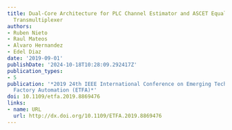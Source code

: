 ```yaml
---
title: Dual-Core Architecture for PLC Channel Estimator and ASCET Equalizer in a FBMC
  Transmultiplexer
authors:
- Ruben Nieto
- Raul Mateos
- Alvaro Hernandez
- Edel Diaz
date: '2019-09-01'
publishDate: '2024-10-18T10:28:09.292417Z'
publication_types:
- 5
publication: '*2019 24th IEEE International Conference on Emerging Technologies and
  Factory Automation (ETFA)*'
doi: 10.1109/etfa.2019.8869476
links:
- name: URL
  url: http://dx.doi.org/10.1109/ETFA.2019.8869476
---
```


